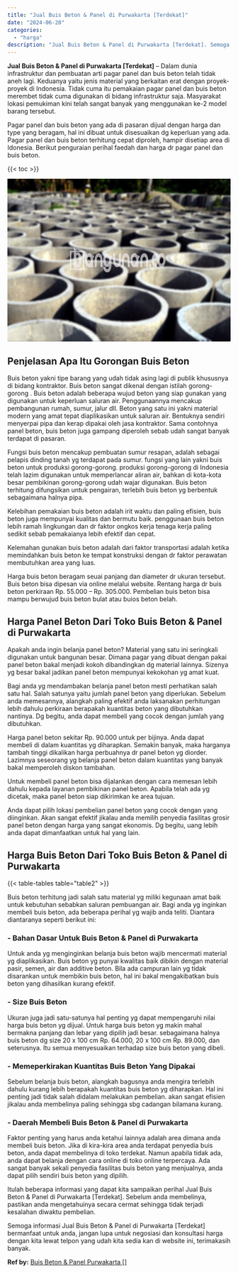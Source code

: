 ```yaml
---
title: "Jual Buis Beton & Panel di Purwakarta [Terdekat]"
date: "2024-06-20"
categories: 
  - "harga"
description: "Jual Buis Beton & Panel di Purwakarta [Terdekat]. Semoga informasi Jual Buis Beton & Panel di Purwakarta [Terdekat] bermanfaat untuk anda, jangan lupa untu..."
---
```


**Jual Buis Beton & Panel di Purwakarta \[Terdekat\]** – Dalam dunia infrastruktur dan pembuatan arti pagar panel dan buis beton telah tidak aneh lagi. Keduanya yaitu jenis material yang berkaitan erat dengan proyek-proyek di Indonesia. Tidak cuma itu pemakaian pagar panel dan buis beton merembet tidak cuma digunakan di bidang infrastruktur saja. Masyarakat lokasi pemukiman kini telah sangat banyak yang menggunakan ke-2 model barang tersebut.

Pagar panel dan buis beton yang ada di pasaran dijual dengan harga dan type yang beragam, hal ini dibuat untuk disesuaikan dg keperluan yang ada. Pagar panel dan buis beton terhitung cepat diproleh, hampir disetiap area di Idonesia. Berikut penguraian perihal faedah dan harga dr pagar panel dan buis beton.

{{< toc >}}

![Jual Buis Beton & Panel di Purwakarta [Terdekat]](/images/jual-panel-buis-beton-murah-07.png)

## Penjelasan Apa Itu Gorongan Buis Beton

Buis beton yakni tipe barang yang udah tidak asing lagi di publik khususnya di bidang kontraktor. Buis beton sangat dikenal dengan istilah gorong-gorong . Buis beton adalah beberapa wujud beton yang siap gunakan yang digunakan untuk keperluan saluran air. Penggunaannya mencakup pembangunan rumah, sumur, jalur dll. Beton yang satu ini yakni material modern yang amat tepat diaplikasikan untuk saluran air. Bentuknya sendiri menyerpai pipa dan kerap dipakai oleh jasa kontraktor. Sama contohnya panel beton, buis beton juga gampang diperoleh sebab udah sangat banyak terdapat di pasaran.

Fungsi buis beton mencakup pembuatan sumur resapan, adalah sebagai pelapis dinding tanah yg terdapat pada sumur. fungsi yang lain yakni buis beton untuk produksi gorong-gorong. produksi gorong-gorong di Indonesia telah lazim digunakan untuk memperlancar aliran air, bahkan di kota-kota besar pembikinan gorong-gorong udah wajar digunakan. Buis beton terhitung difungsikan untuk pengairan, terlebih buis beton yg berbentuk sebagaimana halnya pipa.

Kelebihan pemakaian buis beton adalah irit waktu dan paling efisien, buis beton juga mempunyai kualitas dan bermutu baik. penggunaan buis beton lebih ramah lingkungan dan dr faktor ongkos kerja tenaga kerja paling sedikit sebab pemakaianya lebih efektif dan cepat.

Kelemahan gunakan buis beton adalah dari faktor transportasi adalah ketika memindahkan buis beton ke tempat konstruksi dengan dr faktor perawatan membutuhkan area yang luas.

Harga buis beton beragam seuai panjang dan diameter dr ukuran tersebut. Buis beton bisa dipesan via online melalui website. Rentang harga dr buis beton perkiraan Rp. 55.000 – Rp. 305.000. Pembelian buis beton bisa mampu berwujud buis beton bulat atau buios beton belah.

## Harga Panel Beton Dari Toko Buis Beton & Panel di Purwakarta

Apakah anda ingin belanja panel beton? Material yang satu ini seringkali digunakan untuk bangunan besar. Dimana pagar yang dibuat dengan pakai panel beton bakal menjadi kokoh dibandingkan dg material lainnya. Sizenya yg besar bakal jadikan panel beton mempunyai kekokohan yg amat kuat.

Bagi anda yg mendambakan belanja panel beton mesti perhatikan salah satu hal. Salah satunya yaitu jumlah panel beton yang diperlukan. Sebelum anda memesannya, alangkah paling efektif anda laksanakan perhitungan lebih dahulu perkiraan berapakah kuantitas beton yang dibutuhkan nantinya. Dg begitu, anda dapat membeli yang cocok dengan jumlah yang dibutuhkan.

Harga panel beton sekitar Rp. 90.000 untuk per bijinya. Anda dapat membeli di dalam kuantitas yg diharapkan. Semakin banyak, maka harganya tambah tinggi dikalikan harga perbuahnya dr panel beton yg diorder. Lazimnya seseorang yg belanja panel beton dalam kuantitas yang banyak bakal memperoleh diskon tambahan.

Untuk membeli panel beton bisa dijalankan dengan cara memesan lebih dahulu kepada layanan pembikinan panel beton. Apabila telah ada yg dicetak, maka panel beton siap dikirimkan ke area tujuan.

Anda dapat pilih lokasi pembelian panel beton yang cocok dengan yang diinginkan. Akan sangat efektif jikalau anda memilih penyedia fasilitas grosir panel beton dengan harga yang sangat ekonomis. Dg begitu, uang lebih anda dapat dimanfaatkan untuk hal yang lain.

## Harga Buis Beton Dari Toko Buis Beton & Panel di Purwakarta

{{< table-tables table="table2" >}}

Buis beton terhitung jadi salah satu material yg miliki kegunaan amat baik untuk kebutuhan sebabkan saluran pembuangan air. Bagi anda yg inginkan membeli buis beton, ada beberapa perihal yg wajib anda teliti. Diantara diantaranya seperti berikut ini:

### \- Bahan Dasar Untuk Buis Beton & Panel di Purwakarta

Untuk anda yg menginginkan belanja buis beton wajib mencermati material yg diaplikasikan. Buis beton yg punyai kwalitas baik dibikin dengan material pasir, semen, air dan additive beton. Bila ada campuran lain yg tidak disarankan untuk membikin buis beton, hal ini bakal mengakibatkan buis beton yang dihasilkan kurang efektif.

### \- Size Buis Beton

Ukuran juga jadi satu-satunya hal penting yg dapat mempengaruhi nilai harga buis beton yg dijual. Untuk harga buis beton yg makin mahal bermakna panjang dan lebar yang dipilih jadi besar. sebagaimana halnya buis beton dg size 20 x 100 cm Rp. 64.000, 20 x 100 cm Rp. 89.000, dan seterusnya. Itu semua menyesuaikan terhadap size buis beton yang dibeli.

### \- Memeperkirakan Kuantitas Buis Beton Yang Dipakai

Sebelum belanja buis beton, alangkah bagusnya anda mengira terlebih dahulu kurang lebih berapakah kuantitas buis beton yg diharapkan. Hal ini penting jadi tidak salah didalam melakukan pembelian. akan sangat efisien jikalau anda membelinya paling sehingga sbg cadangan bilamana kurang.

### \- Daerah Membeli Buis Beton & Panel di Purwakarta

Faktor penting yang harus anda ketahui lainnya adalah area dimana anda membeli buis beton. Jika di kira-kira area anda terdapat penyedia buis beton, anda dapat membelinya di toko terdekat. Namun apabila tidak ada, anda dapat belanja dengan cara online di toko online terpercaya. Ada sangat banyak sekali penyedia fasilitas buis beton yang menjualnya, anda dapat pilih sendiri buis beton yang dipilih.

Itulah beberapa informasi yang dapat kita sampaikan perihal Jual Buis Beton & Panel di Purwakarta \[Terdekat\]. Sebelum anda membelinya, pastikan anda mengetahuinya secara cermat sehingga tidak terjadi kesalahan diwaktu pembelian.

Semoga informasi Jual Buis Beton & Panel di Purwakarta \[Terdekat\] bermanfaat untuk anda, jangan lupa untuk negosiasi dan konsultasi harga dengan kita lewat telpon yang udah kita sedia kan di website ini, terimakasih banyak.

**Ref by:** [Buis Beton & Panel Purwakarta []](https://id.wikipedia.org/wiki/Buis)
